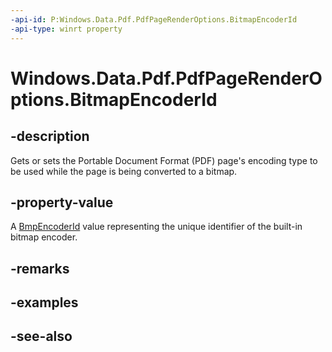 ----api-id: P:Windows.Data.Pdf.PdfPageRenderOptions.BitmapEncoderId
-api-type: winrt property
---<!-- Property syntaxpublic System.Guid BitmapEncoderId { get;  set; }--># Windows.Data.Pdf.PdfPageRenderOptions.BitmapEncoderId## -descriptionGets or sets the Portable Document Format (PDF) page's encoding type to be used while the page is being converted to a bitmap.## -property-valueA [BmpEncoderId](../windows.graphics.imaging/bitmapencoder_bmpencoderid.md) value representing the unique identifier of the built-in bitmap encoder.## -remarks## -examples## -see-also